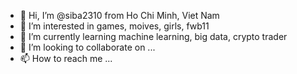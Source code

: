 - 👋 Hi, I’m @siba2310 from Ho Chi Minh, Viet Nam
- 👀 I’m interested in games, moives, girls, fwb11
- 🌱 I’m currently learning machine learning, big data, crypto trader
- 💞️ I’m looking to collaborate on ...
- 📫 How to reach me ...

<!---
siba2310/siba2310 is a ✨ special ✨ repository because its `README.md` (this file) appears on your GitHub profile.
You can click the Preview link to take a look at your changes.
--->
